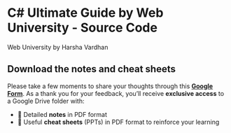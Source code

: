 # C# Ultimate Guide by Web University - Source Code
 Web University by Harsha Vardhan

## Download the notes and cheat sheets
Please take a few moments to share your thoughts through this [**Google Form**](https://forms.gle/BbzfQfvK7sog1ms98).
As a thank you for your feedback, you’ll receive **exclusive access** to a Google Drive folder with:
- 📄 Detailed **notes** in PDF format
- 📝 Useful **cheat sheets** (PPTs) in PDF format to reinforce your learning
